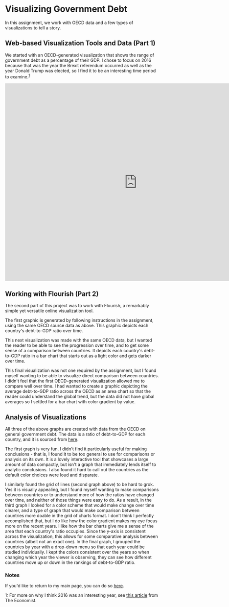# Visualizing Government Debt
In this assignment, we work with OECD data and a few types of visualizations to tell a story.

## Web-based Visualization Tools and Data (Part 1)
We started with an OECD-generated visualization that shows the range of government debt as a percentage of their GDP. I chose to focus on 2016 because that was the year the Brexit referendum occurred as well as the year Donald Trump was elected, so I find it to be an interesting time period to examine.<sup>[1](#note1)</sup>


<iframe src="https://data.oecd.org/chart/6sBM" width="860" height="645" style="border: 0" mozallowfullscreen="true" webkitallowfullscreen="true" allowfullscreen="true"><a href="https://data.oecd.org/chart/6sBM" target="_blank">OECD Chart: General government debt, Total, % of GDP, Annual, 2016</a></iframe>


## Working with Flourish (Part 2)
The second part of this project was to work with Flourish, a remarkably simple yet versatile online visualization tool. 

The first graphic is generated by following instructions in the assignment, using the same OECD source data as above. This graphic depicts each country's debt-to-GDP ratio over time.
<div class="flourish-embed flourish-chart" data-src="visualisation/7213245"><script src="https://public.flourish.studio/resources/embed.js"></script></div>

This next visualization was made with the same OECD data, but I wanted the reader to be able to see the progression over time, and to get some sense of a comparison between countries. It depicts each country's debt-to-GDP ratio in a bar chart that starts out as a light color and gets darker over time.
<div class="flourish-embed flourish-chart" data-src="visualisation/7245205"><script src="https://public.flourish.studio/resources/embed.js"></script></div>

This final visualization was not one required by the assignment, but I found myself wanting to be able to visualize direct comparison between countries. I didn't feel that the first OECD-generated visualization allowed me to compare well over time. I had wanted to create a graphic depicting the average debt-to-GDP ratio across the OECD as an area chart so that the reader could understand the global trend, but the data did not have global averages so I settled for a bar chart with color gradient by value.
<div class="flourish-embed flourish-chart" data-src="visualisation/7245222"><script src="https://public.flourish.studio/resources/embed.js"></script></div>

## Analysis of Visualizations
All three of the above graphs are created with data from the OECD on general government debt. The data is a ratio of debt-to-GDP for each country, and it is sourced from [here](https://data.oecd.org/gga/general-government-debt.htm). 

The first graph is very fun. I didn't find it particularly useful for making conclusions - that is, I found it to be too general to use for comparisons or analysis on its own. It is a lovely interactive tool that showcases a large amount of data compactly, but isn't a graph that immediately lends itself to analytic conclusions. I also found it hard to call out the countries as the default color choices were loud and disparate.

I similarly found the grid of lines (second graph above) to be hard to grok. Yes it is visually appealing, but I found myself wanting to make comparisons between countries or to understand more of how the ratios have changed over time, and neither of those things were easy to do. As a result, in the third graph I looked for a color scheme that would make change over time clearer, and a type of graph that would make comparison between countries more doable in the grid of charts format. I don't think I perfectly accomplished that, but I do like how the color gradient makes my eye focus more on the recent years. I like how the bar charts give me a  sense of the area that each country's ratio occupies. Since the y-axis is consistent across the visualization, this allows for some comparative analysis between countries (albeit not an exact one). In the final graph, I grouped the countries by year with a drop-down menu so that each year could be studied individually. I kept the colors consistent over the years so when changing which year the viewer is observing, they can see how different countries move up or down in the rankings of debt-to-GDP ratio.

### Notes
If you'd like to return to my main page, you can do so [here](/README.md).

<a name="note1">1</a>: For more on why I think 2016 was an interesting year, see [this article](https://www.economist.com/leaders/2016/12/24/how-to-make-sense-of-2016) from The Economist.
